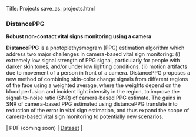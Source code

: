 Title: Projects
save_as: projects.html

### DistancePPG ###
**Robust non-contact vital signs monitoring using a camera** 

**DistancePPG** is a photoplethysmogram (PPG) estimation algorithm which address two major challenges in camera-based vital sign monitoring: (i) extremely low signal strength of PPG signal, particularly for people with darker skin tones, and/or under low lighting conditions, (ii) motion artifacts due to movement of a person in front of a camera. DistancePPG proposes a new method of combining skin-color change signals from different regions of the face using a weighted average, where the weights depend on the blood perfusion and incident light intensity in the region, to improve the signal-to-noise ratio (SNR) of camera-based PPG estimate. The gains in SNR of camera-based PPG estimated using distancePPG translate into reduction of the error in vital sign estimation, and thus expand the scope of camera-based vital sign monitoring to potentially new scenarios.

| PDF (coming soon) | [Dataset]({filename}distancePPG-dataset.md) |

